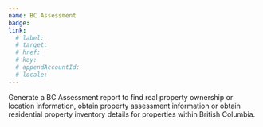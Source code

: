 ```yaml
---
name: BC Assessment
badge:
link:
  # label:
  # target:
  # href: 
  # key:
  # appendAccountId:
  # locale:
---
```


Generate a BC Assessment report to find real property ownership or location information, obtain property assessment information or obtain residential property inventory details for properties within British Columbia.